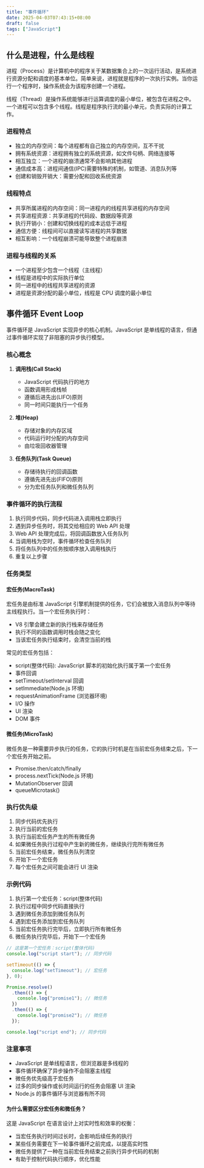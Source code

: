 ```yaml
---
title: "事件循环"
date: 2025-04-03T07:43:15+08:00
draft: false
tags: ["JavaScript"]
---
```


## 什么是进程，什么是线程

进程（Process）是计算机中的程序关于某数据集合上的一次运行活动，是系统进行资源分配和调度的基本单位。简单来说，进程就是程序的一次执行实例。当你运行一个程序时，操作系统会为该程序创建一个进程。

线程（Thread）是操作系统能够进行运算调度的最小单位，被包含在进程之中。一个进程可以包含多个线程。线程是程序执行流的最小单元，负责实际的计算工作。

### 进程特点

- 独立的内存空间：每个进程都有自己独立的内存空间，互不干扰
- 拥有系统资源：进程拥有独立的系统资源，如文件句柄、网络连接等
- 相互独立：一个进程的崩溃通常不会影响其他进程
- 通信成本高：进程间通信(IPC)需要特殊的机制，如管道、消息队列等
- 创建和销毁开销大：需要分配和回收系统资源

### 线程特点

- 共享所属进程的内存空间：同一进程内的线程共享进程的内存空间
- 共享进程资源：共享进程的代码段、数据段等资源
- 执行开销小：创建和切换线程的成本远低于进程
- 通信方便：线程间可以直接读写进程的共享数据
- 相互影响：一个线程崩溃可能导致整个进程崩溃

### 进程与线程的关系

- 一个进程至少包含一个线程（主线程）
- 线程是进程中的实际执行单位
- 同一进程中的线程共享进程的资源
- 进程是资源分配的最小单位，线程是 CPU 调度的最小单位

## 事件循环 Event Loop

事件循环是 JavaScript 实现异步的核心机制。JavaScript 是单线程的语言，但通过事件循环实现了非阻塞的异步执行模型。

### 核心概念

1. **调用栈(Call Stack)**

   - JavaScript 代码执行的地方
   - 函数调用形成栈帧
   - 遵循后进先出(LIFO)原则
   - 同一时间只能执行一个任务

2. **堆(Heap)**

   - 存储对象的内存区域
   - 代码运行时分配的内存空间
   - 由垃圾回收器管理

3. **任务队列(Task Queue)**
   - 存储待执行的回调函数
   - 遵循先进先出(FIFO)原则
   - 分为宏任务队列和微任务队列

### 事件循环的执行流程

1. 执行同步代码，同步代码进入调用栈立即执行
2. 遇到异步任务时，将其交给相应的 Web API 处理
3. Web API 处理完成后，将回调函数放入任务队列
4. 当调用栈为空时，事件循环检查任务队列
5. 将任务队列中的任务按顺序放入调用栈执行
6. 重复以上步骤

### 任务类型

#### 宏任务(MacroTask)

宏任务是由标准 JavaScript 引擎机制提供的任务，它们会被放入消息队列中等待主线程执行。当一个宏任务执行时：

- V8 引擎会建立新的执行栈来存储任务
- 执行不同的函数调用时栈会随之变化
- 当该宏任务执行结束时，会清空当前的栈

常见的宏任务包括：

- script(整体代码): JavaScript 脚本的初始化执行属于第一个宏任务
- 事件回调
- setTimeout/setInterval 回调
- setImmediate(Node.js 环境)
- requestAnimationFrame (浏览器环境)
- I/O 操作
- UI 渲染
- DOM 事件

#### 微任务(MicroTask)

微任务是一种需要异步执行的任务，它的执行时机是在当前宏任务结束之后，下一个宏任务开始之前。

- Promise.then/catch/finally
- process.nextTick(Node.js 环境)
- MutationObserver 回调
- queueMicrotask()

### 执行优先级

1. 同步代码优先执行
1. 执行当前的宏任务
1. 执行当前宏任务产生的所有微任务
1. 如果微任务执行过程中产生新的微任务，继续执行完所有微任务
1. 当前宏任务结束，微任务队列清空
1. 开始下一个宏任务
1. 每个宏任务之间可能会进行 UI 渲染

### 示例代码

1. 执行第一个宏任务：script(整体代码)
2. 执行过程中同步代码直接执行
3. 遇到微任务添加到微任务队列
4. 遇到宏任务添加到宏任务队列
5. 当前宏任务执行完毕后，立即执行所有微任务
6. 微任务执行完毕后，开始下一个宏任务

```javascript
// 这是第一个宏任务：script(整体代码)
console.log("script start"); // 同步代码

setTimeout(() => {
  console.log("setTimeout"); // 宏任务
}, 0);

Promise.resolve()
  .then(() => {
    console.log("promise1"); // 微任务
  })
  .then(() => {
    console.log("promise2"); // 微任务
  });

console.log("script end"); // 同步代码
```

### 注意事项

- JavaScript 是单线程语言，但浏览器是多线程的
- 事件循环确保了异步操作不会阻塞主线程
- 微任务优先级高于宏任务
- 过多的同步操作或长时间运行的任务会阻塞 UI 渲染
- Node.js 的事件循环与浏览器有所不同

#### 为什么需要区分宏任务和微任务？

这是 JavaScript 在语言设计上对实时性和效率的权衡：

- 当宏任务执行时间过长时，会影响后续任务的执行
- 某些任务需要在下一轮事件循环之前完成，以提高实时性
- 微任务提供了一种在当前宏任务结束之前执行异步代码的机制
- 有助于控制代码执行顺序，优化性能
